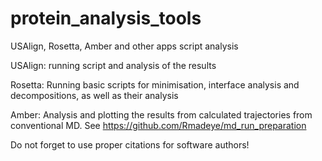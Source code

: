 # protein_analysis_tools
USAlign, Rosetta, Amber and other apps script analysis

USAlign: running script and analysis of the results

Rosetta: Running basic scripts for minimisation, interface analysis and decompositions, as well as their analysis

Amber: Analysis and plotting the results from calculated trajectories from conventional MD. See https://github.com/Rmadeye/md_run_preparation

Do not forget to use proper citations for software authors!

